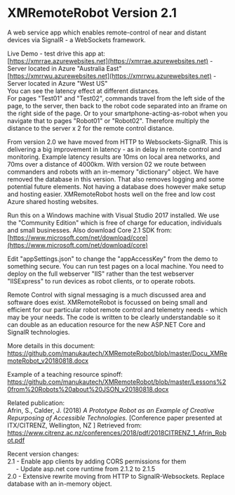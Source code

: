 # XMRemoteRobot Version 2.1
A web service app which enables remote-control of near and distant devices via SignalR - a WebSockets framework.

Live Demo - test drive this app at:  
[https://xmrrae.azurewebsites.net](https://xmrrae.azurewebsites.net) - Server located in Azure "Australia East"  
[https://xmrrwu.azurewebsites.net](https://xmrrwu.azurewebsites.net) - Server located in Azure "West US"   
You can see the latency effect at different distances.  
For pages "Test01" and "Test02", commands travel from the left side of the page, to the server, then back to the robot code separated into an iframe on the right side of the page. Or to your smartphone-acting-as-robot when you navigate that to pages "Robot01" or "Robot02". Therefore multiply the distance to the server x 2 for the remote control distance.

From version 2.0 we have moved from HTTP to Websockets-SignalR. This is delivering a big improvement in latency - as in delay in remote control and monitoring. Example latency results are 10ms on local area networks, and 70ms over a distance of 4000km. With version 02 we route between commanders and robots with an in-memory "dictionary" object. We have removed the database in this version. That also removes logging and some potential future elements. Not having a database does however make setup and hosting easier. XMRemoteRobot hosts well on the free and low cost Azure shared hosting websites.

Run this on a Windows machine with Visual Studio 2017 installed. We use the "Community Edition" which is free of charge for education, individuals and small businesses. Also download Core 2.1 SDK from:
[https://www.microsoft.com/net/download/core](https://www.microsoft.com/net/download/core)

Edit "appSettings.json" to change the "appAccessKey" from the demo to something secure. You can run test pages on a local machine. You need to deploy on the full webserver "IIS" rather than the test webserver "IISExpress" to run devices as robot clients, or to operate robots.

Remote Control with signal messaging is a much discussed area and software does exist. XMRemoteRobot is focussed on being small and efficient for our particular robot remote control and telemetry needs - which may be your needs. The code is written to be clearly understandable so it can double as an education resource for the new ASP.NET Core and SignalR technologies. 

More details in this document: https://github.com/manukautech/XMRemoteRobot/blob/master/Docu_XMRemoteRobot_v20180818.docx  

Example of a teaching resource spinoff: https://github.com/manukautech/XMRemoteRobot/blob/master/Lessons%20from%20Robots%20about%20JSON_v20180818.docx  
  
Related publication:  
Afrin, S., Calder, J. (2018) *A Prototype Robot as an Example of Creative Repurposing of Accessible Technologies.* \[Conference paper presented at ITX/CITRENZ, Wellington, NZ \] Retrieved from:  
https://www.citrenz.ac.nz/conferences/2018/pdf/2018CITRENZ_1_Afrin_Robot.pdf

 
Recent version changes:  
2.1  - Enable app clients by adding CORS permissions for them  
&nbsp;&nbsp;&nbsp;&nbsp;  - Update asp.net core runtime from 2.1.2 to 2.1.5  
2.0   - Extensive rewrite moving from HTTP to SignalR-Websockets. Replace database with an in-memory object. 
